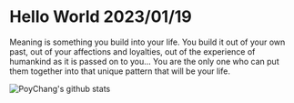 # Hello World 2023/01/19

Meaning is something you build into your life. You build it out of your own past, out of your affections and loyalties, out of the experience of humankind as it is passed on to you... You are the only one who can put them together into that unique pattern that will be your life.

![PoyChang's github stats](https://github-readme-stats.vercel.app/api?username=poychang&show_icons=true&theme=dracula)
